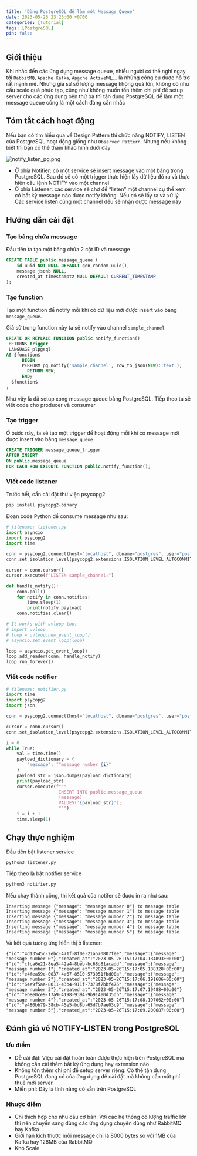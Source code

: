 ```yaml
---
title: 'Dùng PostgreSQL để làm một Message Queue'
date: 2023-05-26 23:25:00 +0700
categories: [Tutorial]
tags: [PostgreSQL]
pin: false
---
```


## Giới thiệu

Khi nhắc đến các ứng dụng message queue, nhiều người có thể nghĩ ngay tới `RabbitMQ`, `Apache Kafka`, `Apache ActiveMQ`,… là những công cụ được hỗ trợ rất mạnh mẽ. Nhưng giả sử số lượng message không quá lớn, không có nhu cầu scale quá phức tạp, cũng như không muốn tốn thêm chi phí để setup server cho các ứng dụng bên thứ ba thì tận dụng PostgreSQL để làm một message queue cũng là một cách đáng cân nhắc

## Tóm tắt cách hoạt động

Nếu bạn có tìm hiểu qua về Design Pattern thì chức năng NOTIFY, LISTEN của PostgreSQL hoạt động giống như `Observer Pattern`. Nhưng nếu không biết thì bạn có thể tham khảo hình dưới đây

![notify_listen_pg.png](https://images2.imgbox.com/a4/92/ZXAhbo1w_o.png)

- Ở phía Notifier: có một service sẽ insert message vào một bảng trong PostgreSQL. Sau đó sẽ có một trigger thực hiện lấy dữ liệu đó ra và thực hiện câu lệnh NOTIFY vào một channel
- Ở phía Listener: các service sẽ chờ để “listen” một channel cụ thể xem có bất kỳ message nào được notify không. Nếu có sẽ lấy ra và xử lý. Các service listen cùng một channel đều sẽ nhận được message này

## Hướng dẫn cài đặt

### Tạo bảng chứa message

Đầu tiên ta tạo một bảng chứa 2 cột ID và message

```sql
CREATE TABLE public.message_queue (
	id uuid NOT NULL DEFAULT gen_random_uuid(),
	message jsonb NULL,
	created_at timestamptz NULL DEFAULT CURRENT_TIMESTAMP
);
```

### Tạo function

Tạo một function để notify mỗi khi có dữ liệu mới được insert vào bảng `message_queue`.

Giả sử trong function này ta sẽ notify vào channel `sample_channel`

```sql
CREATE OR REPLACE FUNCTION public.notify_function()
 RETURNS trigger
 LANGUAGE plpgsql
AS $function$
      BEGIN
      PERFORM pg_notify('sample_channel', row_to_json(NEW)::text );
        RETURN NEW;
      END;
  $function$
;
```

Như vậy là đã setup xong message queue bằng PostgreSQL. Tiếp theo ta sẽ viết code cho producer và consumer

### Tạo trigger

Ở bước này, ta sẽ tạo một trigger để hoạt động mỗi khi có message mới được insert vào bảng `message_queue`

```sql
CREATE TRIGGER message_queue_trigger
AFTER INSERT
ON public.message_queue 
FOR EACH ROW EXECUTE FUNCTION public.notify_function();
```

### Viết code listener

Trước hết, cần cài đặt thư viện psycopg2

```bash
pip install psycopg2-binary
```

Đoạn code Python để consume message như sau:

```python
# filename: listener.py
import asyncio
import psycopg2
import time

conn = psycopg2.connect(host="localhost", dbname="postgres", user="postgres", password="", port=5432)
conn.set_isolation_level(psycopg2.extensions.ISOLATION_LEVEL_AUTOCOMMIT)

cursor = conn.cursor()
cursor.execute(f"LISTEN sample_channel;")

def handle_notify():
    conn.poll()
    for notify in conn.notifies:
        time.sleep(1)
        print(notify.payload)
    conn.notifies.clear()

# It works with uvloop too:
# import uvloop
# loop = uvloop.new_event_loop()
# asyncio.set_event_loop(loop)

loop = asyncio.get_event_loop()
loop.add_reader(conn, handle_notify)
loop.run_forever()
```

### Viết code notifier

```python
# filename: notifier.py
import time
import psycopg2
import json

conn = psycopg2.connect(host="localhost", dbname="postgres", user="postgres", password="", port=5432)

cursor = conn.cursor()
conn.set_isolation_level(psycopg2.extensions.ISOLATION_LEVEL_AUTOCOMMIT)

i = 0
while True:
    val = time.time()
    payload_dictionary = {
        "message": f"message number {i}"
    }
    payload_str = json.dumps(payload_dictionary)
    print(payload_str)
    cursor.execute(f"""
                    INSERT INTO public.message_queue
                    (message)
                    VALUES('{payload_str}');
                    """)
    i = i + 1
    time.sleep(1)
```

## Chạy thực nghiệm

Đầu tiên bật listener service

```bash
python3 listener.py
```

Tiếp theo là bật notifier service

```bash
python3 notifier.py
```

Nếu chạy thành công, thì kết quả của notifer sẽ được in ra như sau:

```
Inserting message {"message": "message number 0"} to message table
Inserting message {"message": "message number 1"} to message table
Inserting message {"message": "message number 2"} to message table
Inserting message {"message": "message number 3"} to message table
Inserting message {"message": "message number 4"} to message table
Inserting message {"message": "message number 5"} to message table
```

Và kết quả tương ứng hiển thị ở listener:

```
{"id":"4d13545c-2ebc-471f-8f0e-21a570807fee","message":{"message": "message number 0"},"created_at":"2023-05-26T15:17:04.184093+00:00"}
{"id":"cfca6e21-8ea5-42a4-8beb-bc68d81acadd","message":{"message": "message number 1"},"created_at":"2023-05-26T15:17:05.188328+00:00"}
{"id":"e4fea59e-0037-4a67-8510-573051fbd00a","message":{"message": "message number 2"},"created_at":"2023-05-26T15:17:06.191606+00:00"}
{"id":"64e9f5aa-8011-43b4-911f-7378f7bbf476","message":{"message": "message number 3"},"created_at":"2023-05-26T15:17:07.19488+00:00"}
{"id":"eb8e0ce9-17a9-4198-9394-9b914e0d35db","message":{"message": "message number 4"},"created_at":"2023-05-26T15:17:08.197062+00:00"}
{"id":"e480bb79-38cb-45e5-bd8b-65d7b7ae03c9","message":{"message": "message number 5"},"created_at":"2023-05-26T15:17:09.200687+00:00"}
```

## Đánh giá về NOTIFY-LISTEN trong PostgreSQL

### Ưu điểm

- Dễ cài đặt: Việc cài đặt hoàn toàn được thực hiện trên PostgreSQL mà không cần cài thêm bất kỳ ứng dụng hay extension nào
- Không tốn thêm chi phí để setup server riêng: Có thể tận dụng PostgreSQL đang có của ứng dụng để cài đặt mà không cần mất phí thuê mới server
- Miễn phí: Đây là tính năng có sẵn trên PostgreSQL

### Nhược điểm

- Chỉ thích hợp cho nhu cầu cơ bản: Với các hệ thống có lượng traffic lớn thì nên chuyển sang dùng các ứng dụng chuyên dùng như RabbitMQ hay Kafka
- Giới hạn kích thước mỗi message chỉ là 8000 bytes so với 1MB của Kafka hay 128MB của RabbitMQ
- Khó Scale